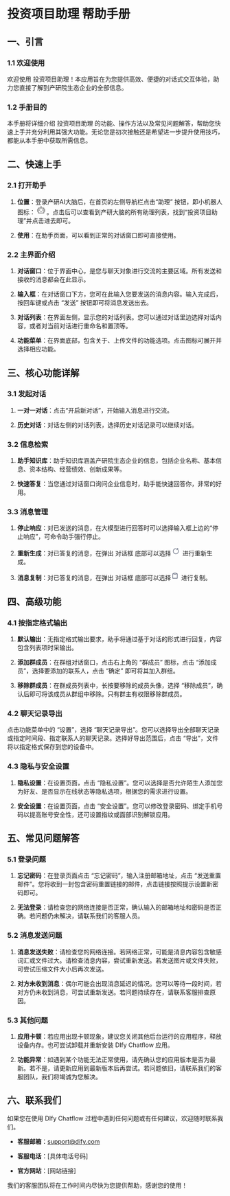 
# 投资项目助理   帮助手册

## 一、引言

### 1.1 欢迎使用

欢迎使用 投资项目助理！本应用旨在为您提供高效、便捷的对话式交互体验，助力您直接了解到产研院生态企业的全部信息。

### 1.2 手册目的

本手册将详细介绍 投资项目助理 的功能、操作方法以及常见问题解答，帮助您快速上手并充分利用其强大功能。无论您是初次接触还是希望进一步提升使用技巧，都能从本手册中获取所需信息。

## 二、快速上手

### 2.1 打开助手

1.  **位置**：登录产研AI大脑后，在首页的左侧导航栏点击“助理” 按钮，即小机器人图标：![输入图片说明](/imgs/2025-04-02/KJUIuxOCW4sTVeM0.png)。点击后可以查看到产研大脑的所有助理列表，找到“投资项目助理”并点击进去即可。

2.  **使用**：在助手页面，可以看到正常的对话窗口即可直接使用。

### 2.2 主界面介绍

1.  **对话窗口**：位于界面中心，是您与聊天对象进行交流的主要区域。所有发送和接收的消息都会在此显示。

2.  **输入框**：在对话窗口下方，您可在此输入您要发送的消息内容。输入完成后，按回车键或点击 “发送” 按钮即可将消息发送出去。

3.  **对话列表**：在界面左侧，显示您的对话列表。您可以通过对话里边选择对话内容，或者对当前对话进行重命名和置顶等。

4.  **功能菜单**：在界面底部，包含关于、上传文件的功能选项。点击图标可展开并选择相应功能。

## 三、核心功能详解

### 3.1 发起对话

1.  **一对一对话**：点击“开启新对话”，开始输入消息进行交流。

2.  **历史对话**：对话左侧的对话列表，选择历史对话记录可以继续对话。

### 3.2 信息检索

1.  **助手知识库**：助手知识库涵盖产研院生态企业的信息，包括企业名称、基本信息、资本结构、经营绩效、创新成果等。

2.  **快速答复**：当您通过对话窗口询问企业信息时，助手能快速回答你，非常的好用。

### 3.3 消息管理

1.  **停止响应**：对已发送的消息，在大模型进行回答时可以选择输入框上边的“停止响应”，可命令助手强行停止。

2.  **重新生成**：对已答复的消息，在弹出 对话框 底部可以选择![输入图片说明](/imgs/2025-04-02/VDak9HgZEB83nNsJ.png) 进行重新生成。

3.  **消息复制**：对已答复的消息，在弹出 对话框 底部可以选择![输入图片说明](/imgs/2025-04-02/RBMkVQggkgXXukl7.png) 进行复制。



## 四、高级功能

### 4.1 按指定格式输出

1.  **默认输出**：无指定格式输出要求，助手将通过基于对话的形式进行回复，内容包含列表项时采输出。

2.  **添加群成员**：在群组对话窗口，点击右上角的 “群成员” 图标，点击 “添加成员”，选择要添加的联系人，点击 “确定” 即可将其加入群组。

3.  **移除群成员**：在群成员列表中，长按要移除的成员头像，选择 “移除成员”，确认后即可将该成员从群组中移除。只有群主有权限移除群成员。

### 4.2 聊天记录导出

点击功能菜单中的 “设置”，选择 “聊天记录导出”。您可以选择导出全部聊天记录或指定时间段、指定联系人的聊天记录。选择好导出范围后，点击 “导出”，文件将以指定格式保存到您的设备中。

### 4.3 隐私与安全设置

1.  **隐私设置**：在设置页面，点击 “隐私设置”。您可以选择是否允许陌生人添加您为好友、是否显示在线状态等隐私选项，根据您的需求进行设置。

2.  **安全设置**：在设置页面，点击 “安全设置”。您可以修改登录密码、绑定手机号码以提高账号安全性，还可设置指纹或面部识别解锁应用。

## 五、常见问题解答

### 5.1 登录问题

1.  **忘记密码**：在登录页面点击 “忘记密码”，输入注册邮箱地址，点击 “发送重置邮件”。您将收到一封包含密码重置链接的邮件，点击链接按照提示设置新密码即可。

2.  **无法登录**：请检查您的网络连接是否正常，确认输入的邮箱地址和密码是否正确。若问题仍未解决，请联系我们的客服人员。

### 5.2 消息发送问题

1.  **消息发送失败**：请检查您的网络连接。若网络正常，可能是消息内容包含敏感词汇或文件过大。请检查消息内容，尝试重新发送。若发送图片或文件失败，可尝试压缩文件大小后再次发送。

2.  **对方未收到消息**：偶尔可能会出现消息延迟的情况。您可以等待一段时间，若对方仍未收到消息，可尝试重新发送。若问题持续存在，请联系客服排查原因。

### 5.3 其他问题

1.  **应用卡顿**：若应用出现卡顿现象，建议您关闭其他后台运行的应用程序，释放设备内存。也可尝试卸载并重新安装 DIfy Chatflow 应用。

2.  **功能异常**：如遇到某个功能无法正常使用，请先确认您的应用版本是否为最新。若不是，请更新应用到最新版本后再尝试。若问题依旧，请联系我们的客服团队，我们将竭诚为您解决。

## 六、联系我们

如果您在使用 DIfy Chatflow 过程中遇到任何问题或有任何建议，欢迎随时联系我们。

-   **客服邮箱**：[support@dify.com](mailto:support@dify.com)

-   **客服电话**：[具体电话号码]

-   **官方网站**：[网站链接]

我们的客服团队将在工作时间内尽快为您提供帮助，感谢您的使用！
<!--stackedit_data:
eyJoaXN0b3J5IjpbLTc5MzIzMzI3NywtMjE1NzE5ODc5LDE2Nj
Y2Mjk3MDYsLTk1NzMzMTk3MSw3ODUzODU2MjgsLTg1NTIzMjc4
NSwxNTI2MzM0ODksODIwMTMzMjc4LC0yNjk4MDI2NDRdfQ==
-->
